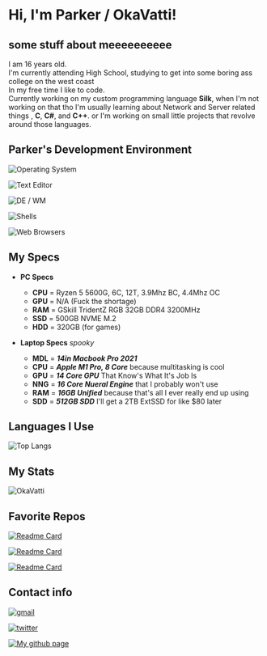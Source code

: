 # Hi, I'm Parker / OkaVatti!

## some stuff about meeeeeeeeee

I am 16 years old.\
I'm currently attending High School, studying to get into some boring ass college on the west coast\
In my free time I like to code. \
Currently working on my custom programming language <b>Silk</b>, when I'm not working on that tho I'm usually learning about Network and Server related things <!--<i>(Bash and maybe one day Fish)</i> --></b>, <b>C</b>, <b>C#</b>, and <b>C++</b>. or I'm working on small little projects that revolve around those languages.

## Parker's Development Environment

![Operating System](https://img.shields.io/static/v1?label=OS&message=Gentoo%20/%20%20Windows%20%2011%20/%20MacOS%2012.0&color=2D68C4&?style=flat&logo=archlinux)

![Text Editor](https://img.shields.io/static/v1?label=Text%20Editors&message=VScode%20/%20Nano%20/%20VIM%20/%20Obsidian&color=6A5ACD&?style=flat&logo=visualstudiocode)

![DE / WM](https://img.shields.io/static/v1?label=DE%20/%20WM&message=KDE%20/%20i3-Gaps%20/%20BSPWM&color=24a5ff&?style=flat&logo=kde)

![Shells](https://img.shields.io/static/v1?label=Shells&message=ZSH%20/%20PowerShell&color=1d1160&?style=flat&logo=powershell)

![Web Browsers](https://img.shields.io/static/v1?label=Browser&message=Firefox%20/%20Librewolf&color=6F00FF&?style=flat&logo=torbrowser)

## My Specs

- <b>PC Specs</b>
	- <b>CPU</b> = Ryzen 5 5600G, 6C, 12T, 3.9Mhz BC, 4.4Mhz OC
	- <b>GPU</b> = N/A (Fuck the shortage)
	- <b>RAM</b> = GSkill TridentZ RGB 32GB DDR4 3200MHz
	- <b>SSD</b> = 500GB NVME M.2
	- <b>HDD</b> = 320GB (for games)

- <b>Laptop Specs</b> <i>spooky</i>
	- <b>MDL</b> = <b><i>14in Macbook Pro 2021</i></b>
	- <b>CPU</b> = <b><i>Apple M1 Pro, 8 Core</i></b> because multitasking is cool
	- <b>GPU</b> = <b><i>14 Core GPU</i></b> That Know's What It's Job Is
	- <b>NNG</b> = <b><i>16 Core Nueral Engine</i></b> that I probably won't use
	- <b>RAM</b> = <b><i>16GB Unified</i></b> because that's all I ever really end up using
	- <b>SDD</b> = <b><i>512GB SDD</i></b> I'll get a 2TB ExtSSD for like $80 later

## Languages I Use

![Top Langs](https://github-readme-stats.vercel.app/api/top-langs/?username=OkaVatti&exclude_repo=DotFiles&langs_count=80&layout=default&theme=midnight-purple)

<!-- ## Known libraries
[raylib](https://www.raylib.com/)\
[processing (python)](https://processing.org/) 
[reactjs] one day i will conquer you
-->

## My Stats

![OkaVatti](https://github-readme-stats.vercel.app/api?username=OkaVatti&show_icons=true&count_private=true&locale=en&include_all_commits=true&theme=midnight-purple)

## Favorite Repos
[![Readme Card](https://github-readme-stats.vercel.app/api/pin/?username=okavatti&repo=Silk)](https://github.com/okavatti/Silk)

[![Readme Card](https://github-readme-stats.vercel.app/api/pin/?username=okavatti&repo=reifetch)](https://github.com/okavatti/reifetch)

[![Readme Card](https://github-readme-stats.vercel.app/api/pin/?username=okavatti&repo=fuck-cpp)](https://github.com/okavatti/fuck-cpp)

## Contact info

[![gmail](https://img.shields.io/static/v1?label=&message=greenwoodsky891@gmail.com&color=white&style=for-the-badge&logo=gmail)](greenwoodsky891@gmail.com)

[![twitter](https://img.shields.io/static/v1?label=&message=@Okavatti&color=black&style=for-the-badge&logo=twitter)](https://twitter.com/OkaVatti)

[![My github page](https://img.shields.io/static/v1?label=&message=okavatti.github.io&color=gray&style=for-the-badge&logo=github)](https://okavatti.github.io/)
